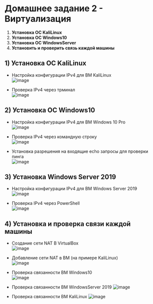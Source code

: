 # Домашнее задание 2 -  Виртуализация
1) **Установка ОС KaliLinux**
2) **Установка ОС Windows10**
3) **Установка ОС WindowsServer**
4) **Установить и проверить связь каждой машины**

## 1) Установка ОС KaliLinux
- Настройка конфигурации IPv4 для ВМ KaliLinux  
![image](https://github.com/StsiapanSikorsky/Cybersecurity_TMScourse/blob/main/Task2/imgKaliLinux/settingsIP_Kali.png)

- Проверка IPv4 через трминал  
![image](https://github.com/StsiapanSikorsky/Cybersecurity_TMScourse/blob/main/Task2/imgKaliLinux/Ipconf_Kali.png)


## 2) Установка ОС Windows10
- Настройка конфигурации IPv4 для ВМ Windows 10 Pro  
![image](https://github.com/StsiapanSikorsky/Cybersecurity_TMScourse/blob/main/Task2/imgWin10/IPconf_for_Win10.png)

- Проверка IPv4 через командную строку  
![image](https://github.com/StsiapanSikorsky/Cybersecurity_TMScourse/blob/main/Task2/imgWin10/IPconf_Win10_cmd.png)

- Установка разрешения на входящие echo запросы для проверки пинга   
![image](https://github.com/StsiapanSikorsky/Cybersecurity_TMScourse/blob/main/Task2/imgWin10/Btandmauer_echo.png) 

## 3) Установка Windows Server 2019
- Настройка конфигурации IPv4 для ВМ Windows Server 2019  
![image](https://github.com/StsiapanSikorsky/Cybersecurity_TMScourse/blob/main/Task2/imgWinServer/IPconf_for_WinServer.png)

- Проверка IPv4 через PowerShell  
![image](https://github.com/StsiapanSikorsky/Cybersecurity_TMScourse/blob/main/Task2/imgWinServer/IPconf_WinServer.png)

## 4) Установка и проверка связи каждой машины
- Создание сети NAT В VirtualBox   
![image](https://github.com/StsiapanSikorsky/Cybersecurity_TMScourse/blob/main/Task2/imgPings/Create_NAT.png)

- Добавление сети NAT в ВМ (на примере KaliLinux)  
![image](https://github.com/StsiapanSikorsky/Cybersecurity_TMScourse/blob/main/Task2/imgPings/addNAT_Kali.png)

- Проверка связанности ВМ Windows10  
![image](https://github.com/StsiapanSikorsky/Cybersecurity_TMScourse/blob/main/Task2/imgPings/Ping_Win10.png)

- Проверка связанности ВМ WindowsServer 2019
![image](https://github.com/StsiapanSikorsky/Cybersecurity_TMScourse/blob/main/Task2/imgPings/Ping_WinServer.png)

- Проверка связанности ВМ KaliLinux
![image](https://github.com/StsiapanSikorsky/Cybersecurity_TMScourse/blob/main/Task2/imgPings/Ping_Kali.png)


